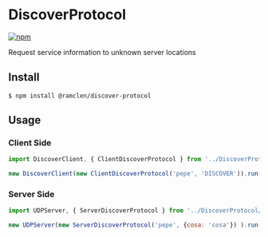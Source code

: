 # DiscoverProtocol

[![npm](https://img.shields.io/npm/v/@ramclen/dicover-protocol.svg)](https://github.com/ramclen/DiscoverProtocol)


Request service information to unknown server locations

## Install

```
$ npm install @ramclen/discover-protocol
```

## Usage

### Client Side

```js
import DiscoverClient, { ClientDiscoverProtocol } from '../DiscoverProtocol/DiscoverClient';

new DiscoverClient(new ClientDiscoverProtocol('pepe', 'DISCOVER')).run();
```

### Server Side

```js
import UDPServer, { ServerDiscoverProtocol } from '../DiscoverProtocol/DiscoverServer';

new UDPServer(new ServerDiscoverProtocol('pepe', {cosa: 'cosa'}) ).run();
```